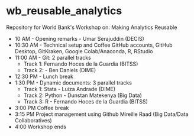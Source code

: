 # wb_reusable_analytics
Repository for World Bank's Workshop on: Making Analytics Reusable


- 10 AM - Opening remarks	- Umar Serajuddin (DECIS)   
- 10:30 AM - Technical setup and Coffee	GitHub accounts, GitHub Desktop, GitKraken, Google Colab/Anaconda, R, RStudio  
- 11:00 AM - Git: 2 parallel tracks  
  - Track 1: Fernando Hoces de la Guardia (BITSS)   
  - Track 2: - Ben Daniels (DIME)  
- 12:30 PM	- Lunch break	  
- 1:30 PM	- Dynamic documents: 3 parallel tracks  
	 - Track 1: Stata - Luiza Andrade (DIME)    
	 - Track 2: Python - Dunstan Matekenya (Big Data)  
	 - Track 3: R - Fernando Hoces de la Guardia (BITSS)   
- 3:00 PM	Coffee break   
- 3:15 PM	Project management using Github	Mireille Raad (Big Data/Data Collaboratives)  
- 4:00	Workshop ends
